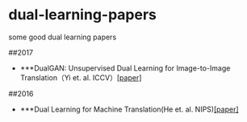 # dual-learning-papers
some good dual learning papers 


##2017
* ***DualGAN: Unsupervised Dual Learning for Image-to-Image Translation（Yi et. al.   ICCV）[[paper]](http://openaccess.thecvf.com/content_ICCV_2017/papers/Yi_DualGAN_Unsupervised_Dual_ICCV_2017_paper.pdf)

##2016
* ***Dual Learning for Machine Translation(He et. al.   NIPS)[[paper]](http://papers.nips.cc/paper/6469-dual-learning-for-machine-translation.pdf)
